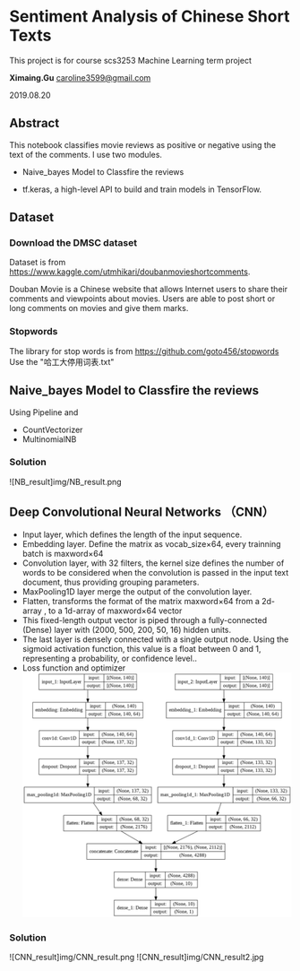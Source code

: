 # Sentiment Analysis of Chinese Short Texts

This project is for course scs3253 Machine Learning term project

**Ximaing.Gu** caroline3599@gmail.com

2019.08.20


## Abstract

This notebook classifies movie reviews as positive or negative using the text of the comments. I use two modules.

* Naive_bayes Model to Classfire the reviews

* tf.keras, a high-level API to build and train models in TensorFlow. 

## Dataset

### Download the DMSC dataset

Dataset is from https://www.kaggle.com/utmhikari/doubanmovieshortcomments.

Douban Movie is a Chinese website that allows Internet users to share their comments and viewpoints about movies. Users are able to post short or long comments on movies and give them marks. 

### Stopwords 
The library for stop words is from https://github.com/goto456/stopwords Use the "哈工大停用词表.txt"

## Naive_bayes Model to Classfire the reviews

Using Pipeline and 
* CountVectorizer
* MultinomialNB

### Solution
![NB_result]img/NB_result.png

## Deep Convolutional Neural Networks （CNN）
* Input layer, which defines the length of the input sequence.
* Embedding layer. Define the matrix as vocab_size×64, every trainning batch is maxword×64 <br>
* Convolution layer, with 32 filters, the kernel size defines the number of words to be considered when the convolution is passed in the input text document, thus providing grouping parameters.<br>
* MaxPooling1D layer merge the output of the convolution layer.
* Flatten, transforms the format of the matrix  maxword×64 from a 2d-array , to a 1d-array of maxword×64 vector <br>
* This fixed-length output vector is piped through a fully-connected (Dense) layer with (2000, 500, 200, 50, 16) hidden units.  <br>
* The last layer is densely connected with a single output node. Using the sigmoid activation function, this value is a float between 0 and 1, representing a probability, or confidence level..<br>
* Loss function and optimizer<br>
 ![CNN_module](img/multi_CNN_movie_reviews.png)  

### Solution
![CNN_result]img/CNN_result.png
![CNN_result]img/CNN_result2.jpg




